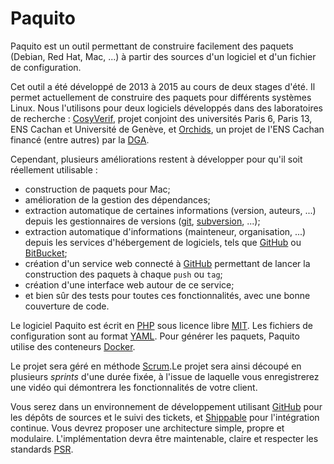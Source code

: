 Paquito
=======

Paquito est un outil permettant de construire facilement des paquets (Debian,
Red Hat, Mac, ...) à partir des sources d'un logiciel et d'un fichier de
configuration.

Cet outil a été développé de 2013 à 2015 au cours de deux stages
d'été. Il permet actuellement de construire des paquets pour différents
systèmes Linux. Nous l'utilisons pour deux logiciels développés dans des
laboratoires de recherche : [CosyVerif](http://cosyverif.org), projet conjoint
des universités Paris 6, Paris 13, ENS Cachan et Université de Genève,
et [Orchids](http://www.lsv.ens-cachan.fr/Software/orchids/v2.1/), un projet
de l'ENS Cachan financé (entre autres) par la
[DGA](http://www.defense.gouv.fr/dga]).

Cependant, plusieurs améliorations restent à développer pour qu'il soit
réellement utilisable :

* construction de paquets pour Mac;
* amélioration de la gestion des dépendances;
* extraction automatique de certaines informations (version, auteurs, ...)
  depuis les gestionnaires de versions ([git](https://git-scm.com/),
  [subversion](https://subversion.apache.org/), ...);
* extraction automatique d'informations (mainteneur, organisation, ...)
  depuis les services d'hébergement de logiciels, tels que
  [GitHub](https://github.com/) ou [BitBucket](https://bitbucket.org/);
* création d'un service web connecté à [GitHub](https://github.com/)
  permettant de lancer la construction des paquets à chaque `push` ou `tag`;
* création d'une interface web autour de ce service;
* et bien sûr des tests pour toutes ces fonctionnalités, avec une bonne
  couverture de code.

Le logiciel Paquito est écrit en [PHP](http://php.net/) sous licence libre
[MIT](https://fr.wikipedia.org/wiki/Licence_MIT). Les fichiers de configuration
sont au format [YAML](http://yaml.org/). Pour générer les paquets, Paquito
utilise des conteneurs [Docker](https://www.docker.com/).

Le projet sera géré en méthode [Scrum](https://www.scrum.org/).Le projet sera
ainsi découpé en plusieurs *sprints* d'une durée fixée, à l'issue de laquelle
vous enregistrerez une vidéo qui démontrera les fonctionnalités de votre client.

Vous serez dans un environnement de développement utilisant
[GitHub](https://github.com/) pour les dépôts de sources et le suivi des
tickets, et [Shippable](https://app.shippable.com/) pour l'intégration continue.
Vous devrez proposer une architecture simple, propre et modulaire.
L'implémentation devra être maintenable, claire et respecter les standards
[PSR](http://www.php-fig.org/psr/).
